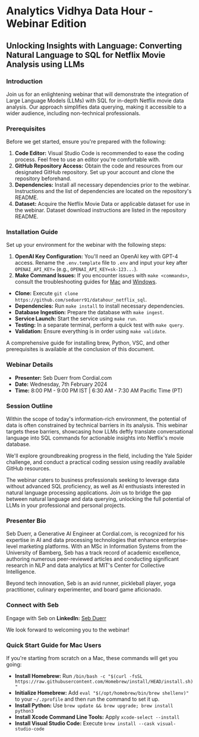 # Analytics Vidhya Data Hour - Webinar Edition

## Unlocking Insights with Language: Converting Natural Language to SQL for Netflix Movie Analysis using LLMs

### Introduction

Join us for an enlightening webinar that will demonstrate the integration of Large Language Models (LLMs) with SQL for in-depth Netflix movie data analysis. Our approach simplifies data querying, making it accessible to a wider audience, including non-technical professionals.

### Prerequisites

Before we get started, ensure you're prepared with the following:

1. **Code Editor:** Visual Studio Code is recommended to ease the coding process. Feel free to use an editor you're comfortable with.
2. **GitHub Repository Access:** Obtain the code and resources from our designated GitHub repository. Set up your account and clone the repository beforehand.
3. **Dependencies:** Install all necessary dependencies prior to the webinar. Instructions and the list of dependencies are located on the repository's README.
4. **Dataset:** Acquire the Netflix Movie Data or applicable dataset for use in the webinar. Dataset download instructions are listed in the repository README.

### Installation Guide

Set up your environment for the webinar with the following steps:

1. **OpenAI Key Configuration:** You'll need an OpenAI key with GPT-4 access. Rename the `.env.template` file to `.env` and input your key after `OPENAI_API_KEY=` (e.g., `OPENAI_API_KEY=sk-123...`).
2. **Make Command Issues:** If you encounter issues with `make <commands>`, consult the troubleshooting guides for [Mac](https://stackoverflow.com/questions/10265742/how-to-install-make-and-gcc-on-a-mac) and [Windows](https://stackoverflow.com/questions/32127524/how-to-install-and-use-make-in-windows).

- **Clone:** Execute `git clone https://github.com/seduerr91/datahour_netflix_sql`.
- **Dependencies:** Run `make install` to install necessary dependencies.
- **Database Ingestion:** Prepare the database with `make ingest`.
- **Service Launch:** Start the service using `make run`.
- **Testing:** In a separate terminal, perform a quick test with `make query`.
- **Validation:** Ensure everything is in order using `make validate`.

A comprehensive guide for installing brew, Python, VSC, and other prerequisites is available at the conclusion of this document.

### Webinar Details

- **Presenter:** Seb Duerr from Cordial.com
- **Date:** Wednesday, 7th February 2024
- **Time:** 8:00 PM - 9:00 PM IST | 6:30 AM - 7:30 AM Pacific Time (PT)

### Session Outline

Within the scope of today's information-rich environment, the potential of data is often constrained by technical barriers in its analysis. This webinar targets these barriers, showcasing how LLMs deftly translate conversational language into SQL commands for actionable insights into Netflix's movie database.

We'll explore groundbreaking progress in the field, including the Yale Spider challenge, and conduct a practical coding session using readily available GitHub resources.

The webinar caters to business professionals seeking to leverage data without advanced SQL proficiency, as well as AI enthusiasts interested in natural language processing applications. Join us to bridge the gap between natural language and data querying, unlocking the full potential of LLMs in your professional and personal projects.

### Presenter Bio

Seb Duerr, a Generative AI Engineer at Cordial.com, is recognized for his expertise in AI and data processing technologies that enhance enterprise-level marketing platforms. With an MSc in Information Systems from the University of Bamberg, Seb has a track record of academic excellence, authoring numerous peer-reviewed articles and conducting significant research in NLP and data analytics at MIT's Center for Collective Intelligence.

Beyond tech innovation, Seb is an avid runner, pickleball player, yoga practitioner, culinary experimenter, and board game aficionado.

### Connect with Seb

Engage with Seb on **LinkedIn:** [Seb Duerr](https://www.linkedin.com/in/sebastianduerr/)

We look forward to welcoming you to the webinar!

### Quick Start Guide for Mac Users

If you're starting from scratch on a Mac, these commands will get you going:

- **Install Homebrew:** Run `/bin/bash -c "$(curl -fsSL https://raw.githubusercontent.com/Homebrew/install/HEAD/install.sh)"`
- **Initialize Homebrew:** Add `eval "$(/opt/homebrew/bin/brew shellenv)"` to your `~/.zprofile` and then run the command to set it up.
- **Install Python:** Use `brew update && brew upgrade; brew install python3`
- **Install Xcode Command Line Tools:** Apply `xcode-select --install`
- **Install Visual Studio Code:** Execute `brew install --cask visual-studio-code`